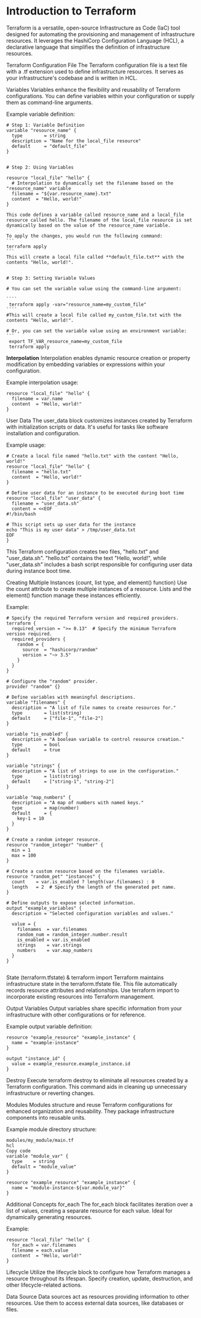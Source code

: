 # Introduction to Terraform
Terraform is a versatile, open-source Infrastructure as Code (IaC) tool designed for automating the provisioning and management of infrastructure resources. It leverages the HashiCorp Configuration Language (HCL), a declarative language that simplifies the definition of infrastructure resources.

Terraform Configuration File
The Terraform configuration file is a text file with a .tf extension used to define infrastructure resources. It serves as your infrastructure's codebase and is written in HCL.

Variables
Variables enhance the flexibility and reusability of Terraform configurations. You can define variables within your configuration or supply them as command-line arguments.

Example variable definition:

``````
# Step 1: Variable Definition
variable "resource_name" {
  type        = string
  description = "Name for the local_file resource"
  default     = "default_file"
}


# Step 2: Using Variables

resource "local_file" "hello" {
  # Interpolation to dynamically set the filename based on the "resource_name" variable
  filename = "${var.resource_name}.txt"
  content  = "Hello, world!"
}

This code defines a variable called resource_name and a local_file resource called hello. The filename of the local_file resource is set dynamically based on the value of the resource_name variable.

To apply the changes, you would run the following command:
```
terraform apply
```
This will create a local file called **default_file.txt** with the contents "Hello, world!".


# Step 3: Setting Variable Values

# You can set the variable value using the command-line argument:

````
 terraform apply -var="resource_name=my_custom_file"
````
#This will create a local file called my_custom_file.txt with the contents "Hello, world!".

# Or, you can set the variable value using an environment variable:
```
 export TF_VAR_resource_name=my_custom_file
 terraform apply
``````


**Interpolation**
Interpolation enables dynamic resource creation or property modification by embedding variables or expressions within your configuration.

Example interpolation usage:

```
resource "local_file" "hello" {
  filename = var.name
  content  = "Hello, world!"
}
```
User Data
The user_data block customizes instances created by Terraform with initialization scripts or data. It's useful for tasks like software installation and configuration.

Example usage:

```
# Create a local file named "hello.txt" with the content "Hello, world!"
resource "local_file" "hello" {
  filename = "hello.txt"
  content  = "Hello, world!"
}

# Define user data for an instance to be executed during boot time
resource "local_file" "user_data" {
  filename = "user_data.sh"
  content = <<EOF
#!/bin/bash

# This script sets up user data for the instance
echo "This is my user data" > /tmp/user_data.txt
EOF
}

```

This Terraform configuration creates two files, "hello.txt" and "user_data.sh". "hello.txt" contains the text "Hello, world!", while "user_data.sh" includes a bash script responsible for configuring user data during instance boot time.

Creating Multiple Instances (count, list type, and element() function)
Use the count attribute to create multiple instances of a resource. Lists and the element() function manage these instances efficiently.

Example:

```
# Specify the required Terraform version and required providers.
terraform {
  required_version = ">= 0.13"  # Specify the minimum Terraform version required.
  required_providers {
    random = {
      source  = "hashicorp/random"
      version = "~> 3.5"
    }
  }
}

# Configure the "random" provider.
provider "random" {}

# Define variables with meaningful descriptions.
variable "filenames" {
  description = "A list of file names to create resources for."
  type        = list(string)
  default     = ["file-1", "file-2"]
}

variable "is_enabled" {
  description = "A boolean variable to control resource creation."
  type        = bool
  default     = true
}

variable "strings" {
  description = "A list of strings to use in the configuration."
  type        = list(string)
  default     = ["string-1", "string-2"]
}

variable "map_numbers" {
  description = "A map of numbers with named keys."
  type        = map(number)
  default     = {
    key-1 = 10
  }
}

# Create a random integer resource.
resource "random_integer" "number" {
  min = 1
  max = 100
}

# Create a custom resource based on the filenames variable.
resource "random_pet" "instances" {
  count    = var.is_enabled ? length(var.filenames) : 0
  length   = 2  # Specify the length of the generated pet name.
}

# Define outputs to expose selected information.
output "example_variables" {
  description = "Selected configuration variables and values."

  value = {
    filenames  = var.filenames
    random_num = random_integer.number.result
    is_enabled = var.is_enabled
    strings    = var.strings
    numbers    = var.map_numbers
  }
}


```
State (terraform.tfstate) & terraform import
Terraform maintains infrastructure state in the terraform.tfstate file. This file automatically records resource attributes and relationships. Use terraform import to incorporate existing resources into Terraform management.

Output Variables
Output variables share specific information from your infrastructure with other configurations or for reference.

Example output variable definition:
```
resource "example_resource" "example_instance" {
  name = "example-instance"
}

output "instance_id" {
  value = example_resource.example_instance.id
}
```
Destroy
Execute terraform destroy to eliminate all resources created by a Terraform configuration. This command aids in cleaning up unnecessary infrastructure or reverting changes.

Modules
Modules structure and reuse Terraform configurations for enhanced organization and reusability. They package infrastructure components into reusable units.

Example module directory structure:

```
modules/my_module/main.tf
hcl
Copy code
variable "module_var" {
  type    = string
  default = "module_value"
}

resource "example_resource" "example_instance" {
  name = "module-instance-${var.module_var}"
}
```
Additional Concepts
for_each
The for_each block facilitates iteration over a list of values, creating a separate resource for each value. Ideal for dynamically generating resources.

Example:

```
resource "local_file" "hello" {
  for_each = var.filenames
  filename = each.value
  content  = "Hello, world!"
}
```
Lifecycle
Utilize the lifecycle block to configure how Terraform manages a resource throughout its lifespan. Specify creation, update, destruction, and other lifecycle-related actions.

Data Source
Data sources act as resources providing information to other resources. Use them to access external data sources, like databases or files.
